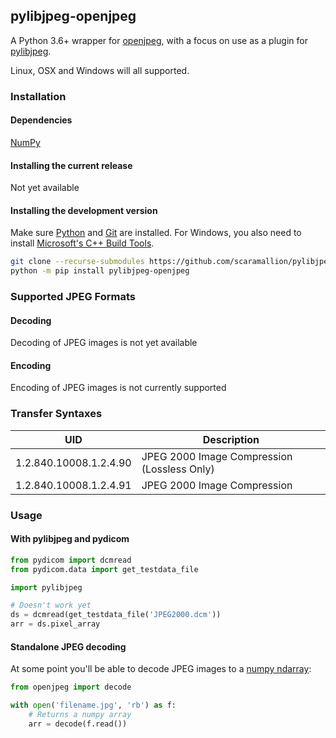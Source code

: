 ## pylibjpeg-openjpeg

A Python 3.6+ wrapper for
[openjpeg](https://github.com/uclouvain/openjpeg), with a focus on use as a
plugin for [pylibjpeg](http://github.com/pydicom/pylibjpeg).

Linux, OSX and Windows will all supported.

### Installation
#### Dependencies
[NumPy](http://numpy.org)

#### Installing the current release
Not yet available

#### Installing the development version

Make sure [Python](https://www.python.org/) and [Git](https://git-scm.com/) are installed. For Windows, you also need to install
[Microsoft's C++ Build Tools](https://visualstudio.microsoft.com/thank-you-downloading-visual-studio/?sku=BuildTools&rel=16).
```bash
git clone --recurse-submodules https://github.com/scaramallion/pylibjpeg-openjpeg
python -m pip install pylibjpeg-openjpeg
```


### Supported JPEG Formats
#### Decoding

Decoding of JPEG images is not yet available

#### Encoding
Encoding of JPEG images is not currently supported


### Transfer Syntaxes
| UID | Description |
| --- | --- |
| 1.2.840.10008.1.2.4.90 | JPEG 2000 Image Compression (Lossless Only) |
| 1.2.840.10008.1.2.4.91 | JPEG 2000 Image Compression |


### Usage
#### With pylibjpeg and pydicom

```python
from pydicom import dcmread
from pydicom.data import get_testdata_file

import pylibjpeg

# Doesn't work yet
ds = dcmread(get_testdata_file('JPEG2000.dcm'))
arr = ds.pixel_array
```

#### Standalone JPEG decoding

At some point you'll be able to decode JPEG images to a [numpy ndarray][1]:

[1]: https://docs.scipy.org/doc/numpy/reference/generated/numpy.ndarray.html

```python
from openjpeg import decode

with open('filename.jpg', 'rb') as f:
    # Returns a numpy array
    arr = decode(f.read())
```
